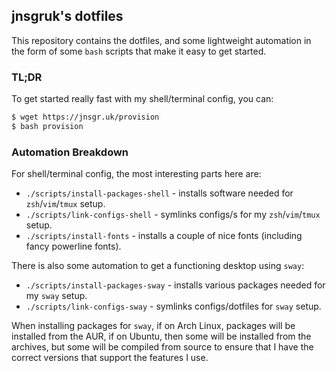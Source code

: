 ## jnsgruk's dotfiles

This repository contains the dotfiles, and some lightweight automation in the form of some `bash`
scripts that make it easy to get started.

### TL;DR

To get started really fast with my shell/terminal config, you can:

```bash
$ wget https://jnsgr.uk/provision
$ bash provision
```

### Automation Breakdown

For shell/terminal config, the most interesting parts here are:

- `./scripts/install-packages-shell` - installs software needed for `zsh`/`vim`/`tmux` setup.
- `./scripts/link-configs-shell` - symlinks configs/s for my `zsh`/`vim`/`tmux` setup.
- `./scripts/install-fonts` - installs a couple of nice fonts (including fancy powerline fonts).

There is also some automation to get a functioning desktop using `sway`:

- `./scripts/install-packages-sway` - installs various packages needed for my `sway` setup.
- `./scripts/link-configs-sway` - symlinks configs/dotfiles for `sway` setup.

When installing packages for `sway`, if on Arch Linux, packages will be installed from the AUR, if
on Ubuntu, then some will be installed from the archives, but some will be compiled from source to
ensure that I have the correct versions that support the features I use.
